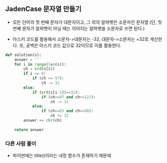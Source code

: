 ## JadenCase 문자열 만들기

- 모든 단어의 첫 번째 문자가 대문자이고, 그 외의 알파벳은 소문자인 문자열 (단, 첫 번째 문자가 알파벳이 아닐 때는 이어지는 알파벳을 소문자로 쓰면 된다.)

- 아스키 코드를 활용해서 소문자->대문자는 -32, 대문자->소문자는 +32로 계산한다. 또, 공백은 아스키 코드 값으로 32이므로 이를 활용한다.

```python
def solution(s):
    answer = ''
    for i in range(len(s)):
        ch = ord(s[i])
        if i == 0:
            if (ch >= 97):
                ch -= 32
        else:
            if (ord(s[i-1])==32):
                if (ch>=97 and ch<=122):
                    ch -= 32
            else:
                if (ch>=65 and ch<=90):
                    ch += 32
        answer += chr(ch)
        
    return answer
```

### 다른 사람 풀이

- 파이썬에는 title()이라는 내장 함수가 존재하기 때문에 
```python

```
